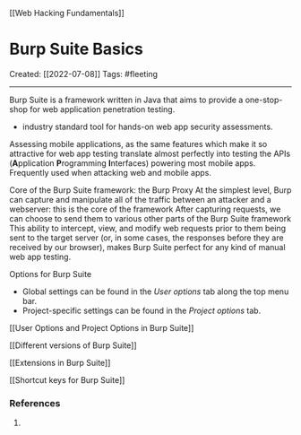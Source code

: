 [[Web Hacking Fundamentals]]

# Burp Suite Basics
Created:  [[2022-07-08]]
Tags: #fleeting 

---
Burp Suite is a framework written in Java that aims to provide a one-stop-shop for web application penetration testing.
- industry standard tool for hands-on web app security assessments.

Assessing mobile applications, as the same features which make it so attractive for web app testing translate almost perfectly into testing the APIs (**A**pplication **P**rogramming **I**nterfaces) powering most mobile apps.
Frequently used when attacking web and mobile apps.



Core of the Burp Suite framework: the Burp Proxy
At the simplest level, Burp can capture and manipulate all of the traffic between an attacker and a webserver: this is the core of the framework
After capturing requests, we can choose to send them to various other parts of the Burp Suite framework
This ability to intercept, view, and modify web requests prior to them being sent to the target server (or, in some cases, the responses before they are received by our browser), makes Burp Suite perfect for any kind of manual web app testing.


Options for Burp Suite
-   Global settings can be found in the _User options_ tab along the top menu bar.
-   Project-specific settings can be found in the _Project options_ tab.


[[User Options and Project Options in Burp Suite]]








[[Different versions of Burp Suite]]

[[Extensions in Burp Suite]]

[[Shortcut keys for Burp Suite]]










### References
1. 